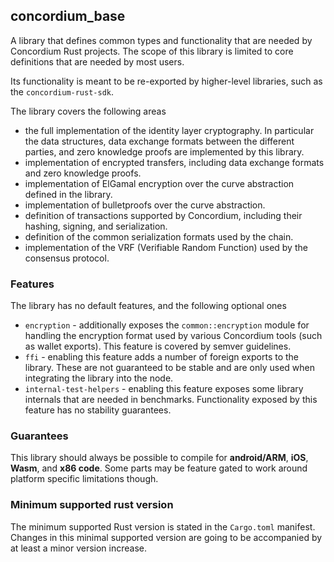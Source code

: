 ## concordium_base

A library that defines common types and functionality that are needed by
Concordium Rust projects. The scope of this library is limited to core
definitions that are needed by most users.

Its functionality is meant to be re-exported by higher-level libraries, such as
the `concordium-rust-sdk`.

The library covers the following areas

- the full implementation of the identity layer cryptography. In particular the
  data structures, data exchange formats between the different parties, and zero
  knowledge proofs are implemented by this library.
- implementation of encrypted transfers, including data exchange formats and
  zero knowledge proofs.
- implementation of ElGamal encryption over the curve abstraction defined in the
  library.
- implementation of bulletproofs over the curve abstraction.
- definition of transactions supported by Concordium, including their hashing,
  signing, and serialization.
- definition of the common serialization formats used by the chain.
- implementation of the VRF (Verifiable Random Function) used by the consensus
  protocol.

### Features

The library has no default features, and the following optional ones

- `encryption` - additionally exposes the `common::encryption` module for
  handling the encryption format used by various Concordium tools (such as
  wallet exports). This feature is covered by semver guidelines.
- `ffi` - enabling this feature adds a number of foreign exports to the library.
  These are not guaranteed to be stable and are only used when integrating the
  library into the node.
- `internal-test-helpers` - enabling this feature exposes some library internals
  that are needed in benchmarks. Functionality exposed by this feature has no
  stability guarantees.

### Guarantees

This library should always be possible to compile for **android/ARM**, **iOS**,
**Wasm**, and **x86 code**. Some parts may be feature gated to work around
platform specific limitations though.

### Minimum supported rust version

The minimum supported Rust version is stated in the `Cargo.toml` manifest.
Changes in this minimal supported version are going to be accompanied by at
least a minor version increase.
